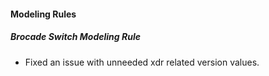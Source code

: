 
#### Modeling Rules
##### Brocade Switch Modeling Rule
- Fixed an issue with unneeded xdr related version values.
